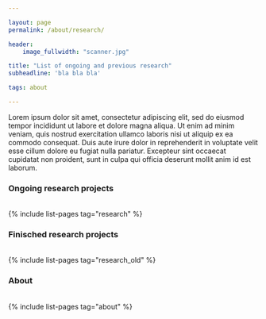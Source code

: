 ```yaml
---

layout: page
permalink: /about/research/

header:
    image_fullwidth: "scanner.jpg"

title: "List of ongoing and previous research"
subheadline: 'bla bla bla'

tags: about

---
```


Lorem ipsum dolor sit amet, consectetur adipiscing elit, sed do eiusmod tempor incididunt ut labore et dolore magna aliqua. Ut enim ad minim veniam, quis nostrud exercitation ullamco laboris nisi ut aliquip ex ea commodo consequat. Duis aute irure dolor in reprehenderit in voluptate velit esse cillum dolore eu fugiat nulla pariatur. Excepteur sint occaecat cupidatat non proident, sunt in culpa qui officia deserunt mollit anim id est laborum.

### Ongoing research projects

<br>
{% include list-pages tag="research" %}

### Finisched research projects

<br>
{% include list-pages tag="research_old" %}

### About
<br>
{% include list-pages tag="about" %}